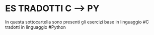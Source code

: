 # ES TRADOTTI C --> PY

In questa sottocartella sono presenti gli esercizi base in linguaggio #C tradotti in linguaggio #Python
